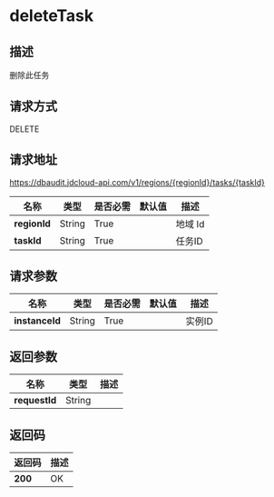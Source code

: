 # deleteTask


## 描述
删除此任务

## 请求方式
DELETE

## 请求地址
https://dbaudit.jdcloud-api.com/v1/regions/{regionId}/tasks/{taskId}

|名称|类型|是否必需|默认值|描述|
|---|---|---|---|---|
|**regionId**|String|True| |地域 Id|
|**taskId**|String|True| |任务ID|

## 请求参数
|名称|类型|是否必需|默认值|描述|
|---|---|---|---|---|
|**instanceId**|String|True| |实例ID|


## 返回参数
|名称|类型|描述|
|---|---|---|
|**requestId**|String| |


## 返回码
|返回码|描述|
|---|---|
|**200**|OK|

